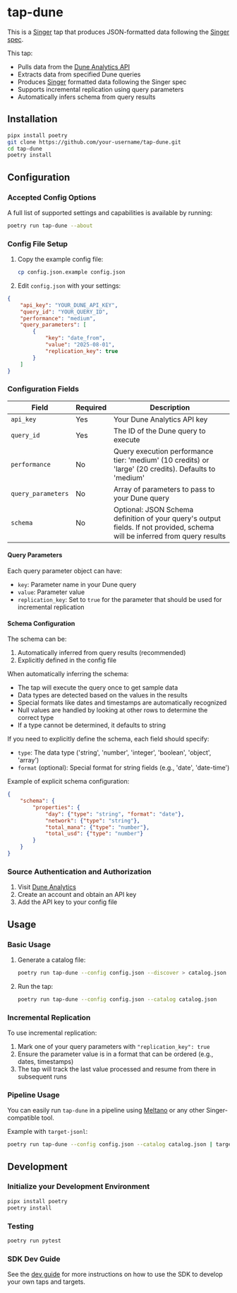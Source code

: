 # tap-dune

This is a [Singer](https://singer.io) tap that produces JSON-formatted data following the [Singer spec](https://hub.meltano.com/spec).

This tap:
- Pulls data from the [Dune Analytics API](https://dune.com/docs/api/)
- Extracts data from specified Dune queries
- Produces [Singer](https://github.com/singer-io/getting-started/blob/master/docs/SPEC.md) formatted data following the Singer spec
- Supports incremental replication using query parameters
- Automatically infers schema from query results

## Installation

```bash
pipx install poetry
git clone https://github.com/your-username/tap-dune.git
cd tap-dune
poetry install
```

## Configuration

### Accepted Config Options

A full list of supported settings and capabilities is available by running:

```bash
poetry run tap-dune --about
```

### Config File Setup

1. Copy the example config file:
   ```bash
   cp config.json.example config.json
   ```

2. Edit `config.json` with your settings:

```json
{
    "api_key": "YOUR_DUNE_API_KEY",
    "query_id": "YOUR_QUERY_ID",
    "performance": "medium",
    "query_parameters": [
        {
            "key": "date_from",
            "value": "2025-08-01",
            "replication_key": true
        }
    ]
}
```

### Configuration Fields

| Field | Required | Description |
|-------|----------|-------------|
| `api_key` | Yes | Your Dune Analytics API key |
| `query_id` | Yes | The ID of the Dune query to execute |
| `performance` | No | Query execution performance tier: 'medium' (10 credits) or 'large' (20 credits). Defaults to 'medium' |
| `query_parameters` | No | Array of parameters to pass to your Dune query |
| `schema` | No | Optional: JSON Schema definition of your query's output fields. If not provided, schema will be inferred from query results |

#### Query Parameters

Each query parameter object can have:
- `key`: Parameter name in your Dune query
- `value`: Parameter value
- `replication_key`: Set to `true` for the parameter that should be used for incremental replication

#### Schema Configuration

The schema can be:
1. Automatically inferred from query results (recommended)
2. Explicitly defined in the config file

When automatically inferring the schema:
- The tap will execute the query once to get sample data
- Data types are detected based on the values in the results
- Special formats like dates and timestamps are automatically recognized
- Null values are handled by looking at other rows to determine the correct type
- If a type cannot be determined, it defaults to string

If you need to explicitly define the schema, each field should specify:
- `type`: The data type ('string', 'number', 'integer', 'boolean', 'object', 'array')
- `format` (optional): Special format for string fields (e.g., 'date', 'date-time')

Example of explicit schema configuration:
```json
{
    "schema": {
        "properties": {
            "day": {"type": "string", "format": "date"},
            "network": {"type": "string"},
            "total_mana": {"type": "number"},
            "total_usd": {"type": "number"}
        }
    }
}
```

### Source Authentication and Authorization

1. Visit [Dune Analytics](https://dune.com)
2. Create an account and obtain an API key
3. Add the API key to your config file

## Usage

### Basic Usage

1. Generate a catalog file:
   ```bash
   poetry run tap-dune --config config.json --discover > catalog.json
   ```

2. Run the tap:
   ```bash
   poetry run tap-dune --config config.json --catalog catalog.json
   ```

### Incremental Replication

To use incremental replication:

1. Mark one of your query parameters with `"replication_key": true`
2. Ensure the parameter value is in a format that can be ordered (e.g., dates, timestamps)
3. The tap will track the last value processed and resume from there in subsequent runs

### Pipeline Usage

You can easily run `tap-dune` in a pipeline using [Meltano](https://meltano.com/) or any other Singer-compatible tool.

Example with `target-jsonl`:
```bash
poetry run tap-dune --config config.json --catalog catalog.json | target-jsonl
```

## Development

### Initialize your Development Environment

```bash
pipx install poetry
poetry install
```

### Testing

```bash
poetry run pytest
```

### SDK Dev Guide

See the [dev guide](https://sdk.meltano.com/en/latest/dev_guide.html) for more instructions on how to use the SDK to develop your own taps and targets.